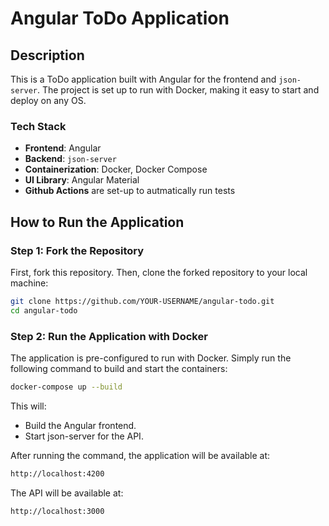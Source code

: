 # Angular ToDo Application

## Description

This is a ToDo application built with Angular for the frontend and `json-server`. The project is set up to run with Docker, making it easy to start and deploy on any OS.

### Tech Stack

- **Frontend**: Angular
- **Backend**: `json-server`
- **Containerization**: Docker, Docker Compose
- **UI Library**: Angular Material
- **Github Actions** are set-up to autmatically run tests

## How to Run the Application

### Step 1: Fork the Repository

First, fork this repository. Then, clone the forked repository to your local machine:

```bash
git clone https://github.com/YOUR-USERNAME/angular-todo.git
cd angular-todo
```

### Step 2: Run the Application with Docker

The application is pre-configured to run with Docker. Simply run the following command to build and start the containers:

```bash
docker-compose up --build
```

This will:

- Build the Angular frontend.
- Start json-server for the API.

After running the command, the application will be available at:

```bash
http://localhost:4200
```

The API will be available at:

```bash
http://localhost:3000
```
